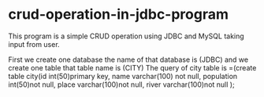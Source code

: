 # crud-operation-in-jdbc-program

This program is a simple CRUD operation using JDBC and MySQL taking input from user.

First we create one database the name of that database is (JDBC) and 
we create one table that table name is (CITY)
The query of city table is 
=(create table city(id int(50)primary key, name varchar(100) not null, population int(50)not null, place varchar(100)not null, river varchar(100)not null  ); 

